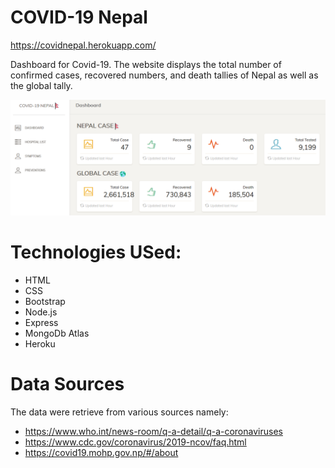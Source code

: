 # COVID-19 Nepal

https://covidnepal.herokuapp.com/

Dashboard for Covid-19. The website displays the total number of confirmed cases, recovered numbers, and death tallies of Nepal as well as the global tally.


![](covid19nepal.png)

# Technologies USed:

 - HTML
 - CSS
 - Bootstrap
 - Node.js
 - Express
 - MongoDb Atlas
 - Heroku


# Data Sources

The data were retrieve from various sources namely:

- https://www.who.int/news-room/q-a-detail/q-a-coronaviruses
- https://www.cdc.gov/coronavirus/2019-ncov/faq.html
- https://covid19.mohp.gov.np/#/about
    
   
